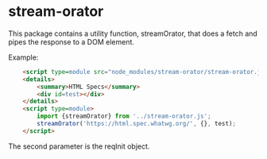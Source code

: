 # stream-orator

This package contains a utility function, streamOrator, that does a fetch and pipes the response to a DOM element.

Example:

```html
    <script type=module src="node_modules/stream-orator/stream-orator.js"></script>
    <details>
        <summary>HTML Specs</summary>
        <div id=test></div>
    </details>
    <script type=module>
        import {streamOrator} from '../stream-orator.js';
        streamOrator('https://html.spec.whatwg.org/', {}, test);
    </script>
```

The second parameter is the reqInit object.
